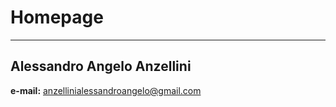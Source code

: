 # Homepage

---

## Alessandro Angelo Anzellini




**e-mail:** anzellinialessandroangelo@gmail.com
